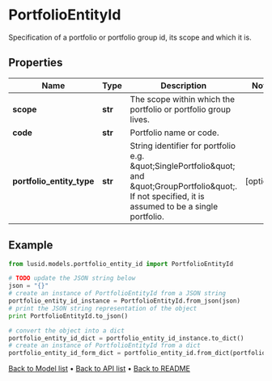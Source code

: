 # PortfolioEntityId

Specification of a portfolio or portfolio group id, its scope and which it is.

## Properties
Name | Type | Description | Notes
------------ | ------------- | ------------- | -------------
**scope** | **str** | The scope within which the portfolio or portfolio group lives. | 
**code** | **str** | Portfolio name or code. | 
**portfolio_entity_type** | **str** | String identifier for portfolio e.g. \&quot;SinglePortfolio\&quot; and \&quot;GroupPortfolio\&quot;. If not specified, it is assumed to be a single portfolio. | [optional] 

## Example

```python
from lusid.models.portfolio_entity_id import PortfolioEntityId

# TODO update the JSON string below
json = "{}"
# create an instance of PortfolioEntityId from a JSON string
portfolio_entity_id_instance = PortfolioEntityId.from_json(json)
# print the JSON string representation of the object
print PortfolioEntityId.to_json()

# convert the object into a dict
portfolio_entity_id_dict = portfolio_entity_id_instance.to_dict()
# create an instance of PortfolioEntityId from a dict
portfolio_entity_id_form_dict = portfolio_entity_id.from_dict(portfolio_entity_id_dict)
```
[Back to Model list](../README.md#documentation-for-models) &#8226; [Back to API list](../README.md#documentation-for-api-endpoints) &#8226; [Back to README](../README.md)



